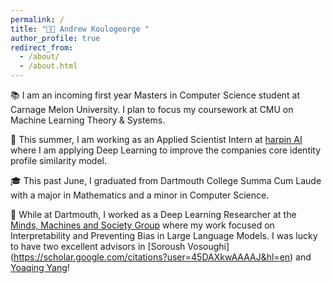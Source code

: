```yaml
---
permalink: /
title: "👋🏽 Andrew Koulogeorge "
author_profile: true
redirect_from: 
  - /about/
  - /about.html
---
```


📚 I am an incoming first year Masters in Computer Science student at Carnage Melon University. I plan to focus my coursework at CMU on Machine Learning Theory & Systems.

💼 This summer, I am working as an Applied Scientist Intern at [harpin AI](https://harpin.ai) where I am applying Deep Learning to improve the companies core identity profile similarity model.

🎓 This past June, I graduated from Dartmouth College Summa Cum Laude with a major in Mathematics and a minor in Computer Science. 

🔬 While at Dartmouth, I worked as a Deep Learning Researcher at the [Minds, Machines and Society Group](https://www.cs.dartmouth.edu/~soroush/) where my work focused on Interpretability and Preventing Bias in Large Language Models. I was lucky to have two excellent advisors in [Soroush Vosoughi] (https://scholar.google.com/citations?user=45DAXkwAAAAJ&hl=en) and [Yoaqing Yang](https://sites.google.com/site/yangyaoqingcmu/)!

